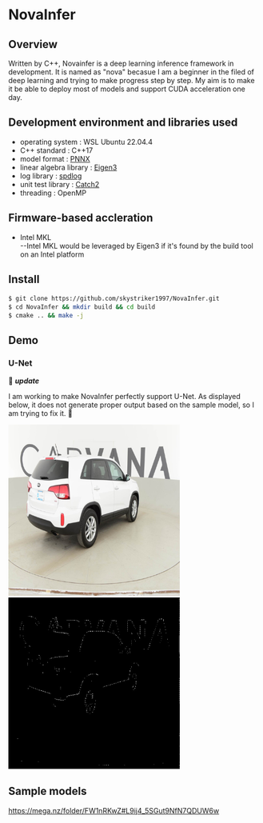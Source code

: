 # NovaInfer

## Overview

Written by C++, Novainfer is a deep learning inference framework in development. It is named as "nova" becasue I am a beginner in the filed of deep learning and trying to make progress step by step. My aim is to make it be able to deploy most of models and support CUDA acceleration one day.

## Development environment and libraries used
* operating system : WSL Ubuntu 22.04.4 
* C++ standard : C++17
* model format : [PNNX](https://github.com/Tencent/ncnn/tree/master/tools/pnnx)
* linear algebra library : [Eigen3](https://eigen.tuxfamily.org/index.php?title=Main_Page)
* log library : [spdlog](https://github.com/gabime/spdlog)
* unit test library : [Catch2](https://github.com/catchorg/Catch2)
* threading : OpenMP

## Firmware-based accleration 

* Intel MKL<br> --Intel MKL would be leveraged by Eigen3 if it's found by the build tool on an Intel platform

## Install
```bash
$ git clone https://github.com/skystriker1997/NovaInfer.git
$ cd NovaInfer && mkdir build && cd build
$ cmake .. && make -j
```
## Demo

### U-Net

🥳 **_update_**

I am working to make NovaInfer perfectly support U-Net. As displayed below, it does not generate proper output based on the sample model, so I am trying to fix it. 🧐

 <img src="./images/unet_car_input.png" style="zoom:67%;" /> 

<img src="./images/unet_car_output.jpg" style="zoom:67%;" />

## Sample models
https://mega.nz/folder/FW1nRKwZ#L9ij4_5SGut9NfN7QDUW6w



